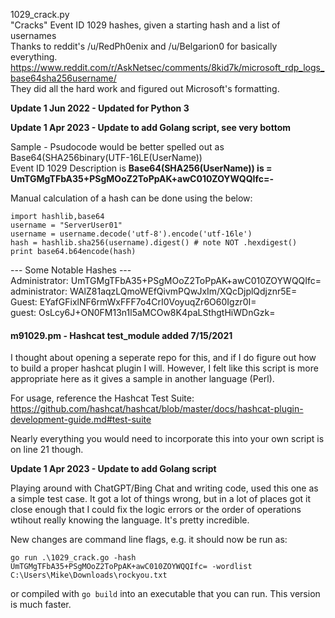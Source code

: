 1029_crack.py  
"Cracks" Event ID 1029 hashes, given a starting hash and a list of usernames  
Thanks to reddit's /u/RedPh0enix and /u/Belgarion0 for basically everything.  
https://www.reddit.com/r/AskNetsec/comments/8kid7k/microsoft_rdp_logs_base64sha256username/  
They did all the hard work and figured out Microsoft's formatting.

**Update 1 Jun 2022 - Updated for Python 3**

**Update 1 Apr 2023 - Update to add Golang script, see very bottom**

Sample - Psudocode would be better spelled out as Base64(SHA256binary(UTF-16LE(UserName))  
Event ID 1029 Description is **Base64(SHA256(UserName)) is = UmTGMgTFbA35+PSgMOoZ2ToPpAK+awC010ZOYWQQIfc=-**

Manual calculation of a hash can be done using the below:
```
import hashlib,base64
username = "ServerUser01"
username = username.decode('utf-8').encode('utf-16le')
hash = hashlib.sha256(username).digest() # note NOT .hexdigest()
print base64.b64encode(hash)
```

--- Some Notable Hashes ---  
Administrator:	UmTGMgTFbA35+PSgMOoZ2ToPpAK+awC010ZOYWQQIfc=  
administrator:	WAlZ81aqzLQmoWEfQivmPQwJxIm/XQcDjplQdjznr5E=  
Guest:		EYafGFixlNF6rmWxFFF7o4CrI0VoyuqZr6O60Igzr0I=  
guest:		OsLcy6J+ON0FM13n1l5aMCOw8K4paLSthgtHiWDnGzk= 

#### m91029.pm - Hashcat test_module added 7/15/2021
I thought about opening a seperate repo for this, and if I do figure out how to build a proper hashcat plugin I will.
However, I felt like this script is more appropriate here as it gives a sample in another language (Perl).

For usage, reference the Hashcat Test Suite: https://github.com/hashcat/hashcat/blob/master/docs/hashcat-plugin-development-guide.md#test-suite

Nearly everything you would need to incorporate this into your own script is on line 21 though.

**Update 1 Apr 2023 - Update to add Golang script**

Playing around with ChatGPT/Bing Chat and writing code, used this one as a simple test case. It got a lot of things wrong, but in a lot of places got it close enough that I could fix the logic errors or the order of operations wtihout really knowing the language. It's pretty incredible. 

New changes are command line flags, e.g. it should now be run as:

`go run .\1029_crack.go -hash UmTGMgTFbA35+PSgMOoZ2ToPpAK+awC010ZOYWQQIfc= -wordlist C:\Users\Mike\Downloads\rockyou.txt`

or compiled with `go build` into an executable that you can run. This version is much faster.
 
